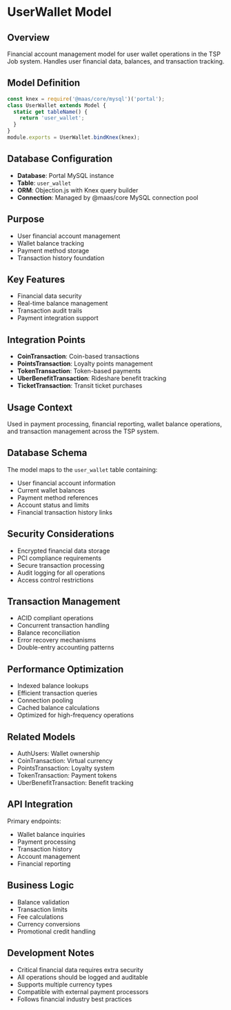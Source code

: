 # UserWallet Model

## Overview
Financial account management model for user wallet operations in the TSP Job system. Handles user financial data, balances, and transaction tracking.

## Model Definition
```javascript
const knex = require('@maas/core/mysql')('portal');
class UserWallet extends Model {
  static get tableName() {
    return 'user_wallet';
  }
}
module.exports = UserWallet.bindKnex(knex);
```

## Database Configuration
- **Database**: Portal MySQL instance
- **Table**: `user_wallet`
- **ORM**: Objection.js with Knex query builder
- **Connection**: Managed by @maas/core MySQL connection pool

## Purpose
- User financial account management
- Wallet balance tracking
- Payment method storage
- Transaction history foundation

## Key Features
- Financial data security
- Real-time balance management
- Transaction audit trails
- Payment integration support

## Integration Points
- **CoinTransaction**: Coin-based transactions
- **PointsTransaction**: Loyalty points management
- **TokenTransaction**: Token-based payments
- **UberBenefitTransaction**: Rideshare benefit tracking
- **TicketTransaction**: Transit ticket purchases

## Usage Context
Used in payment processing, financial reporting, wallet balance operations, and transaction management across the TSP system.

## Database Schema
The model maps to the `user_wallet` table containing:
- User financial account information
- Current wallet balances
- Payment method references
- Account status and limits
- Financial transaction history links

## Security Considerations
- Encrypted financial data storage
- PCI compliance requirements
- Secure transaction processing
- Audit logging for all operations
- Access control restrictions

## Transaction Management
- ACID compliant operations
- Concurrent transaction handling
- Balance reconciliation
- Error recovery mechanisms
- Double-entry accounting patterns

## Performance Optimization
- Indexed balance lookups
- Efficient transaction queries
- Connection pooling
- Cached balance calculations
- Optimized for high-frequency operations

## Related Models
- AuthUsers: Wallet ownership
- CoinTransaction: Virtual currency
- PointsTransaction: Loyalty system
- TokenTransaction: Payment tokens
- UberBenefitTransaction: Benefit tracking

## API Integration
Primary endpoints:
- Wallet balance inquiries
- Payment processing
- Transaction history
- Account management
- Financial reporting

## Business Logic
- Balance validation
- Transaction limits
- Fee calculations
- Currency conversions
- Promotional credit handling

## Development Notes
- Critical financial data requires extra security
- All operations should be logged and auditable
- Supports multiple currency types
- Compatible with external payment processors
- Follows financial industry best practices